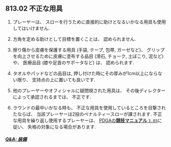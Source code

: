 ## 813.02 不正な用具

1. プレーヤーは、
スローを行うために直接的に助けとなるいかなる用具も使用してはいけません.

1. 方角を定める助けとして目標を置くことは、
認められません.

1. 擦り傷から皮膚を保護する用具
(手袋, テープ, 包帯, ガーゼなど)、
グリップを向上させるために皮膚に塗布する品目
(滑石, チョーク, 土ぼこり, 泥など)
や、
医療品目
(膝や足首のサポータなど)
は、
認められます. 

1. タオルやパッドなどの品目は, 押し付けた時にその厚みが1cm以上にならない限り、
支持点の上に置いても良いです.

1. 他のプレーヤーやオフィシャルに疑問視された用具は、
その後ディレクターによって承認されるまでは、
不正です.

1. ラウンドの最中いかなる時も、
不正な用具を使用しているところを目撃されたならば、
当該プレーヤーは2投のペナルティースローが課されます.
不正な用具を繰り返し使用するプレーヤーは、
[PDGAの**競技マニュアル** `3.03`](http://www.jpdga.jp/dgcm.php)に従い、
失格の対象になる場合があります.

##### [Q&A: 装備](qa-equ)
